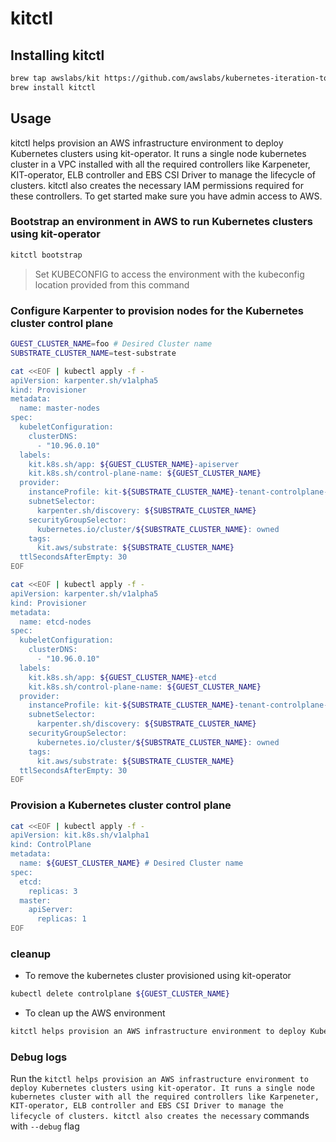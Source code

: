 # kitctl

## Installing kitctl

```bash
brew tap awslabs/kit https://github.com/awslabs/kubernetes-iteration-toolkit.git
brew install kitctl
```

## Usage
kitctl helps provision an AWS infrastructure environment to deploy Kubernetes clusters using kit-operator. It runs a single node kubernetes cluster in a VPC installed with all the required controllers like Karpeneter, KIT-operator, ELB controller and EBS CSI Driver to manage the lifecycle of clusters. kitctl also creates the necessary IAM permissions required for these controllers.
To get started make sure you have admin access to AWS.

### Bootstrap an environment in AWS to run Kubernetes clusters using kit-operator

```bash
kitctl bootstrap
```
> Set KUBECONFIG to access the environment with the kubeconfig location provided from this command

### Configure Karpenter to provision nodes for the Kubernetes cluster control plane

```bash
GUEST_CLUSTER_NAME=foo # Desired Cluster name
SUBSTRATE_CLUSTER_NAME=test-substrate
```

```bash
cat <<EOF | kubectl apply -f -
apiVersion: karpenter.sh/v1alpha5
kind: Provisioner
metadata:
  name: master-nodes
spec:
  kubeletConfiguration:
    clusterDNS:
      - "10.96.0.10"
  labels:
    kit.k8s.sh/app: ${GUEST_CLUSTER_NAME}-apiserver
    kit.k8s.sh/control-plane-name: ${GUEST_CLUSTER_NAME}
  provider:
    instanceProfile: kit-${SUBSTRATE_CLUSTER_NAME}-tenant-controlplane-node-role
    subnetSelector:
      karpenter.sh/discovery: ${SUBSTRATE_CLUSTER_NAME}
    securityGroupSelector:
      kubernetes.io/cluster/${SUBSTRATE_CLUSTER_NAME}: owned
    tags:
      kit.aws/substrate: ${SUBSTRATE_CLUSTER_NAME}
  ttlSecondsAfterEmpty: 30
EOF
```

```bash
cat <<EOF | kubectl apply -f -
apiVersion: karpenter.sh/v1alpha5
kind: Provisioner
metadata:
  name: etcd-nodes
spec:
  kubeletConfiguration:
    clusterDNS:
      - "10.96.0.10"
  labels:
    kit.k8s.sh/app: ${GUEST_CLUSTER_NAME}-etcd
    kit.k8s.sh/control-plane-name: ${GUEST_CLUSTER_NAME}
  provider:
    instanceProfile: kit-${SUBSTRATE_CLUSTER_NAME}-tenant-controlplane-node-role
    subnetSelector:
      karpenter.sh/discovery: ${SUBSTRATE_CLUSTER_NAME}
    securityGroupSelector:
      kubernetes.io/cluster/${SUBSTRATE_CLUSTER_NAME}: owned
    tags:
      kit.aws/substrate: ${SUBSTRATE_CLUSTER_NAME}
  ttlSecondsAfterEmpty: 30
EOF
```

### Provision a Kubernetes cluster control plane

```bash
cat <<EOF | kubectl apply -f -
apiVersion: kit.k8s.sh/v1alpha1
kind: ControlPlane
metadata:
  name: ${GUEST_CLUSTER_NAME} # Desired Cluster name
spec:
  etcd:
    replicas: 3
  master:
    apiServer:
      replicas: 1
EOF
```

### cleanup

- To remove the kubernetes cluster provisioned using kit-operator

```bash
kubectl delete controlplane ${GUEST_CLUSTER_NAME}
```

- To clean up the AWS environment

```bash
kitctl helps provision an AWS infrastructure environment to deploy Kubernetes clusters using kit-operator. It runs a single node kubernetes cluster with all the required controllers like Karpeneter, KIT-operator, ELB controller and EBS CSI Driver to manage the lifecycle of clusters. kitctl also creates the necessary delete
```

### Debug logs
Run the `kitctl helps provision an AWS infrastructure environment to deploy Kubernetes clusters using kit-operator. It runs a single node kubernetes cluster with all the required controllers like Karpeneter, KIT-operator, ELB controller and EBS CSI Driver to manage the lifecycle of clusters. kitctl also creates the necessary` commands with `--debug` flag